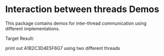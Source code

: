 # Interaction between threads Demos
This package contains demos for inter-thread communication using different implementations.

Target Result:

print out A1B2C3D4E5F6G7 using two different threads

